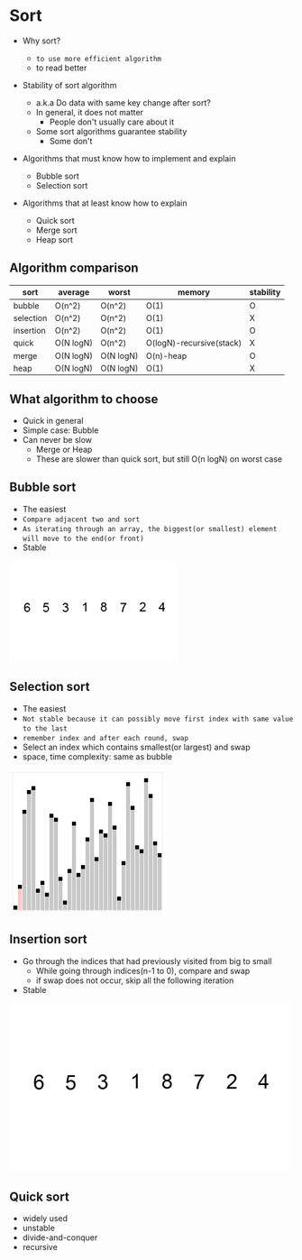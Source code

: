 # Sort

- Why sort?
    - `to use more efficient algorithm`
    - to read better
- Stability of sort algorithm
    - a.k.a Do data with same key change after sort?
    - In general, it does not matter
        - People don't usually care about it
    - Some sort algorithms guarantee stability
        - Some don't
- Algorithms that must know how to implement and explain
    - Bubble sort
    - Selection sort

- Algorithms that at least know how to explain
    - Quick sort
    - Merge sort
    - Heap sort

## Algorithm comparison

|sort|average|worst|memory|stability|
|-------|-------|-----|------|---------|
|bubble|O(n^2)|O(n^2)|O(1) |O|
|selection|O(n^2)|O(n^2)|O(1) |X|
|insertion|O(n^2)|O(n^2)|O(1) |O|
|quick|O(N logN)|O(n^2)|O(logN)-recursive(stack) |X|
|merge|O(N logN)|O(N logN)|O(n)-heap|O|
|heap|O(N logN)|O(N logN)|O(1)|X|

## What algorithm to choose

- Quick in general
- Simple case: Bubble
- Can never be slow
    - Merge or Heap
    - These are slower than quick sort, but still O(n logN) on worst case

## Bubble sort

- The easiest
- `Compare adjacent two and sort`
- `As iterating through an array, the biggest(or smallest) element will move to the end(or front)`
- Stable

![bubble sort](./res/bubble-sort.gif)

## Selection sort

- The easiest
- `Not stable because it can possibly move first index with same value to the last`
- `remember index and after each round, swap`
- Select an index which contains smallest(or largest) and swap
- space, time complexity: same as bubble

![selection sort](./res/selection-sort.gif)

## Insertion sort

- Go through the indices that had previously visited from big to small
    - While going through indices(n-1 to 0), compare and swap
    - if swap does not occur, skip all the following iteration
- Stable

![insertion sort](./res/insertion-sort.gif)

## Quick sort

- widely used
- unstable
- divide-and-conquer
- recursive
